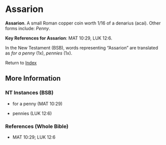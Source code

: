 # Assarion
**Assarion**. 
A small Roman copper coin worth 1/16 of a denarius (acai). 
Other forms include: 
*Penny*. 


**Key References for Assarion**: 
MAT 10:29, LUK 12:6. 




In the New Testament (BSB), words representing “Assarion” are translated as 
*for a penny* (1x), *pennies* (1x). 


Return to [Index](00-Index.md)

## More Information

### NT Instances (BSB)

* for a penny (MAT 10:29)

* pennies (LUK 12:6)



### References (Whole Bible)

* MAT 10:29; LUK 12:6



